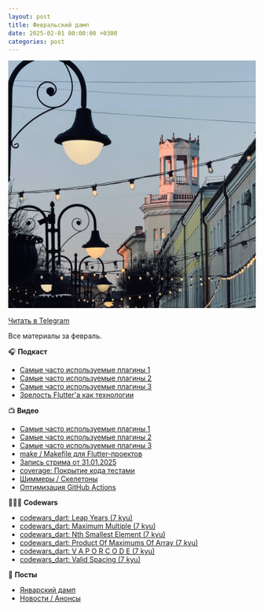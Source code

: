 ```yaml
---
layout: post
title: Февральский дамп
date: 2025-02-01 00:00:00 +0300
categories: post
---
```


<img src="/assets/posts/2025-03-01.jpg" width="720"/>

[Читать в Telegram](https://t.me/fluttermiddlepodcast/396)

Все материалы за февраль.

🎧 **Подкаст**

- [Самые часто используемые плагины 1](https://t.me/fluttermiddlepodcast/386)
- [Самые часто используемые плагины 2](https://t.me/fluttermiddlepodcast/389)
- [Самые часто используемые плагины 3](https://t.me/fluttermiddlepodcast/390)
- [Зрелость Flutter'а как технологии](https://t.me/fluttermiddlepodcast/393)

📺 **Видео**

- [Самые часто используемые плагины 1](https://youtu.be/CnwLsvswZb4)
- [Самые часто используемые плагины 2](https://youtu.be/AktR_vmwXJ0)
- [Самые часто используемые плагины 3](https://youtu.be/fL2IZTZh0hE)
- [make / Makefile для Flutter-проектов](https://youtu.be/CMj70A5k17E)
- [Запись стрима от 31.01.2025](https://youtu.be/wt_uZ8o5LUk)
- [coverage: Покрытие кода тестами](https://youtu.be/RdilHtdZ4zA)
- [Шиммеры / Скелетоны](https://youtu.be/L-Jgfsl1lmM)
- [Оптимизация GitHub Actions](https://youtu.be/NxY6mGaIzKY)

👨🏻‍💻 **Codewars**

- [codewars_dart: Leap Years (7 kyu)](https://youtu.be/zRDisFz0ZCM)
- [codewars_dart: Maximum Multiple (7 kyu)](https://youtu.be/qOJe8GPqNSA)
- [codewars_dart: Nth Smallest Element (7 kyu)](https://youtu.be/vT9eV9oSGFg)
- [codewars_dart: Product Of Maximums Of Array (7 kyu)](https://youtu.be/PQsGsuiV5J8)
- [codewars_dart: V A P O R C O D E (7 kyu)](https://youtu.be/zNG-9X1qKIU)
- [codewars_dart: Valid Spacing (7 kyu)](https://youtu.be/7JBpntlI-iU)

🔖 **Посты**

- [Январский дамп](https://t.me/fluttermiddlepodcast/385)
- [Новости / Анонсы](https://t.me/fluttermiddlepodcast/395)
